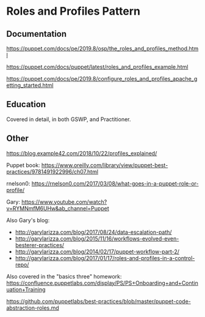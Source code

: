 # Roles and Profiles Pattern

## Documentation

https://puppet.com/docs/pe/2019.8/osp/the_roles_and_profiles_method.html

https://puppet.com/docs/puppet/latest/roles_and_profiles_example.html

https://puppet.com/docs/pe/2019.8/configure_roles_and_profiles_apache_getting_started.html


## Education

Covered in detail, in both GSWP, and Practitioner.

## Other

https://blog.example42.com/2018/10/22/profiles_explained/

Puppet book: https://www.oreilly.com/library/view/puppet-best-practices/9781491922996/ch07.html

rnelson0: https://rnelson0.com/2017/03/08/what-goes-in-a-puppet-role-or-profile/

Gary: https://www.youtube.com/watch?v=RYMNmfM6UHw&ab_channel=Puppet

Also Gary's blog:

* http://garylarizza.com/blog/2017/08/24/data-escalation-path/
* http://garylarizza.com/blog/2015/11/16/workflows-evolved-even-besterer-practices/
* http://garylarizza.com/blog/2014/02/17/puppet-workflow-part-2/
* http://garylarizza.com/blog/2017/01/17/roles-and-profiles-in-a-control-repo/

Also covered in the "basics three" homework: https://confluence.puppetlabs.com/display/PS/PS+Onboarding+and+Continuation+Training

https://github.com/puppetlabs/best-practices/blob/master/puppet-code-abstraction-roles.md
